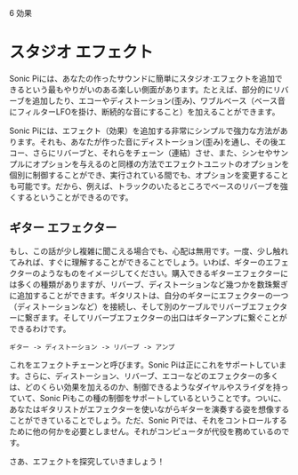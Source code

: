 6 効果

# スタジオ エフェクト

Sonic Piには、あなたの作ったサウンドに簡単にスタジオ·エフェクトを追加できるという最もやりがいのある楽しい側面があります。たとえば、部分的にリバーブを追加したり、エコーやディストーション(歪み)、ワブルベース（ベース音にフィルターLFOを掛け、断続的な音にすること）を加えることができます。

Sonic Piには、エフェクト（効果）を追加する非常にシンプルで強力な方法があります。それも、あなたが作った音にディストーション(歪み)を通し、その後エコー、さらにリバーブと、それらをチェーン（連結）させ、また、シンセやサンプルにオプションを与えるのと同様の方法でエフェクトユニットのオプションを個別に制御することができ、実行されている間でも、オプションを変更することも可能です。だから、例えば、トラックのいたるところでベースのリバーブを強くするということができるのです。

## ギター エフェクター

もし、この話が少し複雑に聞こえる場合でも、心配は無用です。一度、少し触れてみれば、すぐに理解することができることでしょう。いわば、ギターのエフェクターのようなものをイメージしてください。購入できるギターエフェクターには多くの種類がありますが、リバーブ、ディストーションなど幾つかを数珠繋ぎに追加することができます。ギタリストは、自分のギターにエフェクターの一つ（ディストーションなど）を接続し、そして別のケーブルでリバーブエフェクターに繋ぎます。そしてリバーブエフェクターの出口はギターアンプに繋ぐことができるわけです。

```
ギター -> ディストーション -> リバーブ -> アンプ
```

これをエフェクトチェーンと呼びます。Sonic Piは正にこれをサポートしています。さらに、ディストーション、リバーブ、エコーなどのエフェクターの多くは、どのくらい効果を加えるのか、制御できるようなダイヤルやスライダを持っていて、Sonic Piもこの種の制御をサポートしているということです。ついに、あなたはギタリストがエフェクターを使いながらギターを演奏する姿を想像することができていることでしょう。ただ、Sonic Piでは、それをコントロールするために他の何かを必要としません。それがコンピュータが代役を務めているのです。

さあ、エフェクトを探究していきましょう！
